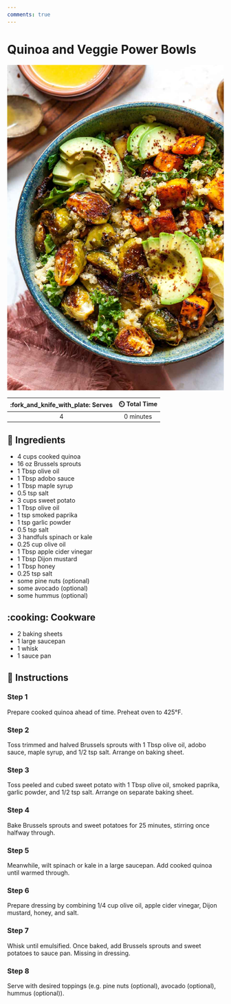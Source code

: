 ```yaml
---
comments: true
---
```

# Quinoa and Veggie Power Bowls

![Quinoa and Veggie Power Bowls](../assets/images/quinoa-and-veggie-power-bowls.jpg)

| :fork_and_knife_with_plate: Serves | :timer_clock: Total Time |
|:----------------------------------:|:-----------------------: |
| 4 | 0 minutes |

## :salt: Ingredients

- 4 cups cooked quinoa
- 16 oz Brussels sprouts
- 1 Tbsp olive oil
- 1 Tbsp adobo sauce
- 1 Tbsp maple syrup
- 0.5 tsp salt
- 3 cups sweet potato
- 1 Tbsp olive oil
- 1 tsp smoked paprika
- 1 tsp garlic powder
- 0.5 tsp salt
- 3 handfuls spinach or kale
- 0.25 cup olive oil
- 1 Tbsp apple cider vinegar
- 1 Tbsp Dijon mustard
- 1 Tbsp honey
- 0.25 tsp salt
- some pine nuts (optional)
- some avocado (optional)
- some hummus (optional)

## :cooking: Cookware

- 2 baking sheets
- 1 large saucepan
- 1 whisk
- 1 sauce pan

## :pencil: Instructions

### Step 1

Prepare cooked quinoa ahead of time. Preheat oven to 425°F.

### Step 2

Toss trimmed and halved Brussels sprouts with 1 Tbsp olive oil, adobo sauce, maple syrup, and 1/2 tsp salt. Arrange on
baking sheet.

### Step 3

Toss peeled and cubed sweet potato with 1 Tbsp olive oil, smoked paprika, garlic powder, and 1/2 tsp salt. Arrange on
separate baking sheet.

### Step 4

Bake Brussels sprouts and sweet potatoes for 25 minutes, stirring once halfway through.

### Step 5

Meanwhile, wilt spinach or kale in a large saucepan. Add cooked quinoa until warmed through.

### Step 6

Prepare dressing by combining 1/4 cup olive oil, apple cider vinegar, Dijon mustard, honey, and salt.

### Step 7

Whisk until emulsified. Once baked, add Brussels sprouts and sweet potatoes to sauce pan. Missing in dressing.

### Step 8

Serve with desired toppings (e.g. pine nuts (optional), avocado (optional), hummus (optional)).
